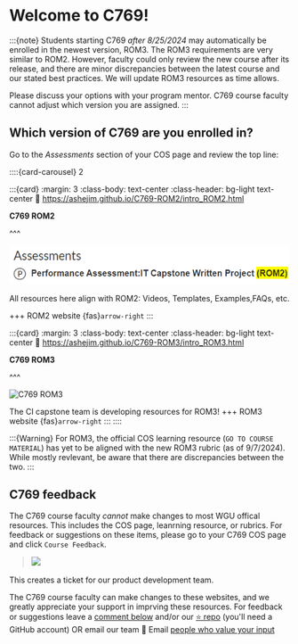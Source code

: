 # Welcome to C769!

:::{note}
Students starting C769 *after 8/25/2024* may automatically be enrolled in the newest version, ROM3. The ROM3 requirements are very similar to ROM2. However, faculty could only review the new course after its release, and there are minor discrepancies between the latest course and our stated best practices. We will update ROM3 resources as time allows.

Please discuss your options with your program mentor. C769 course faculty cannot adjust which version you are assigned.
:::

## Which version of C769 are you enrolled in?

Go to the *Assessments* section of your COS page and review the top line:

::::{card-carousel} 2

:::{card}
:margin: 3
:class-body: text-center
:class-header: bg-light text-center
:link: https://ashejim.github.io/C769-ROM2/intro_ROM2.html

<!-- new card title -->
**C769 ROM2**
<!-- ![C769 ROM2](./url_images/ROM2-pic-a.png "C769 ROM2") -->
^^^

![C769 ROM2](./url_images/ROM2-pic-a.png "C769 ROM2")
<!-- ```{image} ./url_images/ROM2-pic-a.png
:height: 65
:alt: An image for ROM2. It reads "Performance Assessment:IT Capstone Written Project (ROM2)". 
``` -->

All resources here align with ROM2: Videos, Templates, Examples,FAQs, etc.

+++
ROM2 website {fas}`arrow-right`
:::

:::{card}
:margin: 3
:class-body: text-center
:class-header: bg-light text-center
:link: https://ashejim.github.io/C769-ROM3/intro_ROM3.html

<!-- new card title -->
**C769 ROM3**
<!-- ![C769 ROM3](./url_images/ROM3-pic-a.png "C769 ROM3") -->
^^^

![C769 ROM3](./url_images/ROM3-pic-a.png "C769 ROM3")
<!-- ```{image} ./url_images/ROM3-pic-a.png
:height: 65
:alt: An image for ROM3. It reads "Performance Assessment:IT Capstone Written Project (ROM3)".  -->
<!-- ``` -->

The CI capstone team is developing resources for ROM3!
+++
ROM3 website {fas}`arrow-right`
:::
::::

:::{Warning}
For ROM3, the official COS learning resource (`GO TO COURSE MATERIAL`) has yet to be aligned with the new ROM3 rubric (as of 9/7/2024). While mostly revlevant, be aware that there are  discrepancies between the two.
:::

## C769 feedback

The C769 course faculty *cannot* make changes to most WGU offical resources. This includes the COS page, leanrning resource, or rubrics. For feedback or suggestions on these items, please go to your C769 COS page and click `Course Feedback`.

> <img src="https://github.com/ashejim/C769-ROM3/blob/main/url_images/course_feedback_link.png?raw=true" height="175px" />

This creates a ticket for our product development team.

The C769 course faculty can make changes to these websites, and we greatly appreciate your support in imprving these resources. For feedback or suggestions leave a [comment below](support:comments) and/or our [⭐ repo](https://github.com/ashejim/C769) (you'll need a GitHub account) OR email our team  📧 Email [people who value your input](mailto:ugcapstoneit@wgu.edu?cc=jim.ashe@wgu.edu;dave.huff@wgu.edu&subject=C769%20website%20feedback&body=Your%20feedback%20here.%20Thank%20you!)


<script
   type="text/javascript"
   src="https://utteranc.es/client.js"
   async="async"
   repo="ashejim/C769"
   issue-term="pathname"
   theme="github-light"
   label="💬 comment"
   crossorigin="anonymous"
/>

